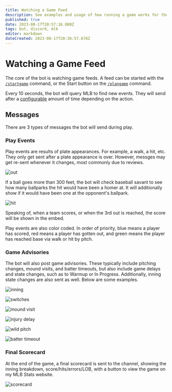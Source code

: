 ```yaml
---
title: Watching a Game Feed
description: See examples and usage of how running a game works for the MLB Game Feed Discord bot
published: true
date: 2023-08-17T20:57:16.080Z
tags: bot, discord, mlb
editor: markdown
dateCreated: 2023-08-17T20:36:57.678Z
---
```


# Watching a Game Feed

The core of the bot is watching game feeds. A feed can be started with the [`/startgame`](/bots/discord/mlb-game-feed/commands/startgame) command, or the Start button on the [`/plangame`](/bots/discord/mlb-game-feed/commands/plangame) command.

Every 10 seconds, the bot will query MLB to find new events. They will send after a [configurable](/bots/discord/mlb-game-feed/commands/config) amount of time depending on the action.

## Messages

There are 3 types of messages the bot will send during play.

### Play Events

Play events are results of plate appearances. For example, a walk, a hit, etc. They only get sent after a plate appearance is over. However, messges may get re-sent whenever it changes, most commonly due to reviews.

![out](https://cdn.chew.pro/imgs/jFlqhGI.png)

If a ball goes more than 300 feet, the bot will check baseball savant to see how many ballparks the hit would have been a homer at. It will additionally show if it would have been one at the opponent's ballpark.

![hit](https://cdn.chew.pro/imgs/cRhRQDp.png)

Speaking of, when a team scores, or when the 3rd out is reached, the score will be shown in the embed.

Play events are also color coded. In order of priority, blue means a player has scored, red means a player has gotten out, and green means the player has reached base via walk or hit by pitch.

### Game Advisories

The bot will also post game advisories. These typically include pitching changes, mound visits, and batter timeouts, but also include game delays and state changes, such as to Warmup or In Progress. Additionally, inning state changes are also sent as well. Below are some examples.

![inning](https://cdn.chew.pro/imgs/XSZ2gXd.png)

![switches](https://cdn.chew.pro/imgs/wH8xWqs.png)

![mound visit](https://cdn.chew.pro/imgs/YB0WaRS.png)

![injury delay](https://cdn.chew.pro/imgs/kJ72Lam.png)

![wild pitch](https://cdn.chew.pro/imgs/gH1rttE.png)

![batter timeout](https://cdn.chew.pro/imgs/8JyuVk4.png)

### Final Scorecard

At the end of the game, a final scorecard is sent to the channel, showing the inning breakdown, score/hits/errors/LOB, with a button to view the game on my MLB Stats website.

![scorecard](https://cdn.chew.pro/imgs/kxTXSY6.png)
